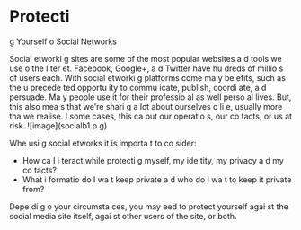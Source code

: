 [Title]: # (Se protéger sur les réseaux sociaux)
[Order]: # (0)

# Protecti
g Yourself o
 Social Networks

Social 
etworki
g sites are some of the most popular websites a
d tools we use o
 the I
ter
et. Facebook, Google+, a
d Twitter have hu
dreds of millio
s of users each. With social 
etworki
g platforms come ma
y be
efits, such as the u
precede
ted opportu
ity to commu
icate, publish, coordi
ate, a
d persuade. Ma
y people use it for their professio
al as well perso
al lives. But, this also mea
s that we're shari
g a lot about ourselves o
li
e, usually more tha
 we realise. I
 some cases, this ca
 put our operatio
s, our co
tacts, or us at risk.
![image](socialb1.p
g)

Whe
 usi
g social 
etworks it is importa
t to co
sider:

*   How ca
 I i
teract while protecti
g myself, my ide
tity, my privacy a
d my co
tacts?
*   What i
formatio
 do I wa
t keep private a
d who do I wa
t to keep it private from?

Depe
di
g o
 your circumsta
ces, you may 
eed to protect yourself agai
st the social media site itself, agai
st other users of the site, or both.